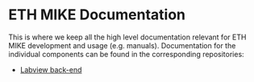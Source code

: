 # ETH MIKE Documentation

This is where we keep all the high level documentation relevant for ETH MIKE development and usage (e.g. manuals). Documentation for the individual components can be found in the corresponding repositories:

* [Labview back-end](https://gitlab.ethz.ch/RELab/eth-mike/eth-mike-hardware/-/tree/master/Docs)
